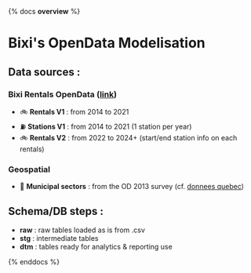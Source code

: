 {% docs __overview__ %}

# Bixi's OpenData Modelisation

## Data sources :

### Bixi Rentals OpenData ([link](https://bixi.com/fr/donnees-ouvertes/))

- 🚲 **Rentals V1** : from 2014 to 2021
- ⛽ **Stations V1** : from 2014 to 2021 (1 station per year)
- 🚲 **Rentals V2** : from 2022 to 2024+ (start/end station info on each rentals)

### Geospatial

- 🧭 **Municipal sectors** : from the OD 2013 survey (cf. [donnees quebec](https://www.donneesquebec.ca/recherche/dataset/artm-secteurs-municipaux-od13/resource/95ab084b-727e-4322-9433-0fed7baa690d))

## Schema/DB steps :

- **raw** : raw tables loaded as is from .csv
- **stg** : intermediate tables
- **dtm** : tables ready for analytics & reporting use

{% enddocs %}
